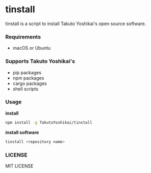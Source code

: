 # tinstall
tinstall is a script to install Takuto Yoshikai's open source software.

### Requirements
* macOS or Ubuntu

### Supports Takuto Yoshikai's
* pip packages
* npm packages
* cargo packages
* shell scripts


### Usage

**install**
```bash
npm install -g TakutoYoshikai/tinstall
```

**install software**
```bash
tinstall <repository name>
```

### LICENSE
MIT LICENSE

